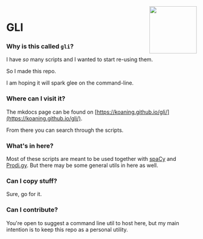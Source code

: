 <img src="https://raw.githubusercontent.com/koaning/embetter/main/icon.png" width="125" height="125" align="right" />

# GLI

### Why is this called `gli`? 

I have _so_ many scripts and I wanted to start re-using them. 

So I made this repo. 

I am hoping it will spark glee on the command-line.

### Where can I visit it? 

The mkdocs page can be found on [https://koaning.github.io/gli/](https://koaning.github.io/gli/).

From there you can search through the scripts.

### What's in here? 

Most of these scripts are meant to be used together with [spaCy](https://spacy.io) 
and [Prodi.gy](https://prodi.gy). But there may be some general utils in here as well. 

### Can I copy stuff? 

Sure, go for it.

### Can I contribute? 

You're open to suggest a command line util to host here, but
my main intention is to keep this repo as a personal utility.
